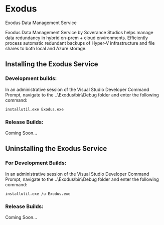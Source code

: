 # Exodus
Exodus Data Management Service

Exodus Data Management Service by Soverance Studios helps manage data redundancy in hybrid on-prem + cloud environments. 
Efficiently process automatic redundant backups of Hyper-V infrastructure and file shares to both local and Azure storage.

## Installing the Exodus Service
### Development builds: 
In an administrative session of the Visual Studio Developer Command Prompt, navigate to the ..\Exodus\bin\Debug folder and enter the following command:

```
installutil.exe Exodus.exe
```

### Release Builds:
Coming Soon...

## Uninstalling the Exodus Service
### For Development Builds:
In an administrative session of the Visual Studio Developer Command Prompt, navigate to the ..\Exodus\bin\Debug folder and enter the following command:

```
installutil.exe /u Exodus.exe
```

### Release Builds:
Coming Soon...